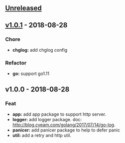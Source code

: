<a name="unreleased"></a>
## [Unreleased]


<a name="v1.0.1"></a>
## [v1.0.1] - 2018-08-28
### Chore
- **chglog:** add chglog config

### Refactor
- **go:** support go1.11


<a name="v1.0.0"></a>
## v1.0.0 - 2018-08-28
### Feat
- **app:** add app package to support http server.
- **logger:** add logger package. doc: http://blog.cyeam.com/golang/2017/07/14/go-log.
- **panicer:** add panicer package to help to defer panic
- **util:** add a retry and http util.


[Unreleased]: https://github.com/mnhkahn/gogogo/compare/v1.0.1...HEAD
[v1.0.1]: https://github.com/mnhkahn/gogogo/compare/v1.0.0...v1.0.1

